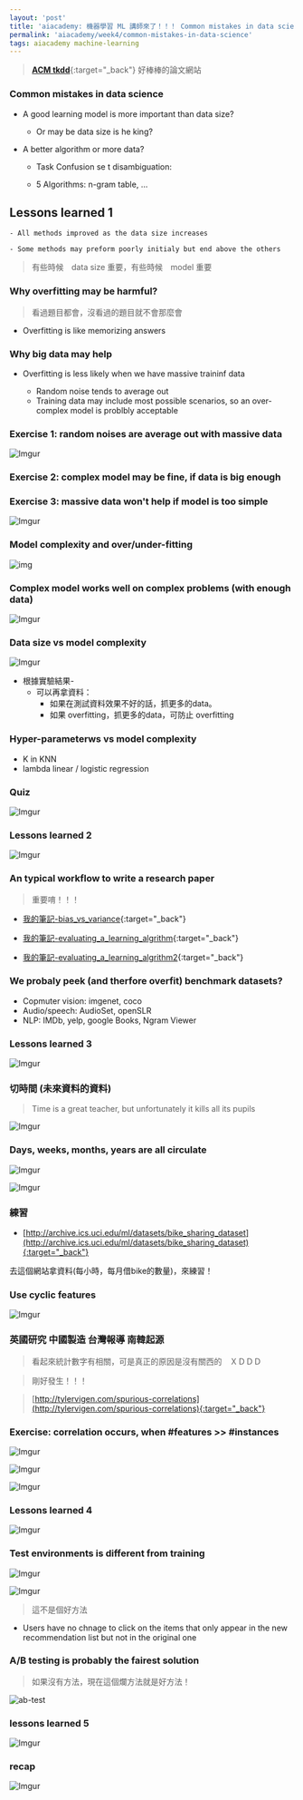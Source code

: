 ```yaml
---
layout: 'post'
title: 'aiacademy: 機器學習 ML 講師來了！！！ Common mistakes in data science'
permalink: 'aiacademy/week4/common-mistakes-in-data-science'
tags: aiacademy machine-learning
---
```


> [__ACM tkdd__](https://tkdd.acm.org/){:target="_back"} 好棒棒的論文網站

### Common mistakes in data science

- A good learning model is more important than data size?

  - Or may be data size is he king?

- A better algorithm or more data?

   - Task Confusion se t disambiguation:
   
   - 5 Algorithms: n-gram table, ... 

## Lessons learned 1
    - All methods improved as the data size increases

    - Some methods may preform poorly initialy but end above the others
 
 > 有些時候　data size 重要，有些時候　model 重要


### Why overfitting may be harmful?

> 看過題目都會，沒看過的題目就不會那麼會

- Overfitting is like memorizing answers

### Why big data may help

- Overfitting is less likely when we have massive traininf data

   - Random noise tends to average out 
   - Training data may include most possible scenarios, so an over-complex model is problbly acceptable

### Exercise 1: random noises are average out with massive data 

![Imgur](https://i.imgur.com/PgdMRNB.jpg)

### Exercise 2: complex model may be fine, if data is big enough


### Exercise 3: massive data won't help if model is too simple

![Imgur](https://i.imgur.com/X4fGPxc.jpg)

### Model complexity and over/under-fitting

![img](https://www.d2l.ai/_images/capacity_vs_error.svg)


### Complex model works well on complex problems (with enough data)

![Imgur](https://i.imgur.com/gp98eJn.gif)


### Data size vs model complexity

![Imgur](https://i.imgur.com/cgb2Gmv.gif)

- 根據實驗結果-
   - 可以再拿資料： 　　
      - 如果在測試資料效果不好的話，抓更多的data。
      - 如果 overfitting，抓更多的data，可防止 overfitting


### Hyper-parameterws vs model complexity

- K in KNN
- lambda linear / logistic regression


### Quiz

![Imgur](https://i.imgur.com/FuxVflo.jpg)


### Lessons learned 2

![Imgur](https://i.imgur.com/YwVahOb.jpg)

### An typical workflow to write a research paper

> 重要唷！！！

- [我的筆記-bias_vs_variance](https://yuting3656.github.io/yutingblog/ml-coursera/week6/bias-vs-variance){:target="_back"}

- [我的筆記-evaluating_a_learning_algrithm](https://yuting3656.github.io/yutingblog/ml-coursera/week6/evaluating-a-learning-algrithm){:target="_back"}

- [我的筆記-evaluating_a_learning_algrithm2](https://yuting3656.github.io/yutingblog/ml-coursera/week6/evaluating-a-learning-algrithm2){:target="_back"}



### We probaly peek (and therfore overfit) benchmark datasets?

- Copmuter vision: imgenet, coco
- Audio/speech: AudioSet, openSLR
- NLP: IMDb, yelp, google Books, Ngram Viewer


### Lessons learned 3

![Imgur](https://i.imgur.com/s1yV1Vi.jpg)


### 切時間 (未來資料的資料)
> Time is a great teacher, but unfortunately it kills all its pupils

![Imgur](https://i.imgur.com/x3YiXGY.jpg)


### Days, weeks, months, years are all circulate

![Imgur](https://i.imgur.com/hv9nSkd.jpg)

![Imgur](https://i.imgur.com/Z2oCckH.jpg)

### 練習

- [http://archive.ics.uci.edu/ml/datasets/bike_sharing_dataset](http://archive.ics.uci.edu/ml/datasets/bike_sharing_dataset){:target="_back"}

去這個網站拿資料(每小時，每月借bike的數量)，來練習！

### Use cyclic features

![Imgur](https://i.imgur.com/i2YwcLE.jpg)

### 英國研究 中國製造 台灣報導 南韓起源

> 看起來統計數字有相關，可是真正的原因是沒有關西的　ＸＤＤＤ

> 剛好發生！！！

> [http://tylervigen.com/spurious-correlations](http://tylervigen.com/spurious-correlations){:target="_back"}

### Exercise: correlation occurs, when #features >> #instances

![Imgur](https://i.imgur.com/TX1iM5V.jpg)

![Imgur](https://i.imgur.com/ucBC9b6.jpg)

![Imgur](https://i.imgur.com/T2UiaET.jpg)


### Lessons learned 4

![Imgur](https://i.imgur.com/I5Yizza.jpg)

### Test environments is different from training

![Imgur](https://i.imgur.com/3Ry3jbb.jpg)

![Imgur](https://i.imgur.com/1IrQCda.jpg)

> 這不是個好方法

- Users have no chnage to click on the items that only appear in the new recommendation list but not in the original one


### A/B testing is probably the fairest solution

> 如果沒有方法，現在這個爛方法就是好方法！

![ab-test](https://www.invespcro.com/blog/images/blog-images/ab-testing-3.jpg)

### lessons learned 5

![Imgur](https://i.imgur.com/TdPqyfn.jpg)

### recap

![Imgur](https://i.imgur.com/eq6Mpym.jpg)

